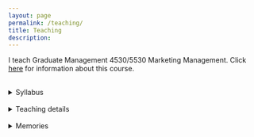 ```yaml
---
layout: page
permalink: /teaching/
title: Teaching
description:
---
```


I teach Graduate Management 4530/5530 Marketing Management. Click [here](https://classes.cornell.edu/browse/roster/SP23/class/NCC/5530) for information about this course.

<br>
<details>
    <summary>Syllabus</summary>
    <iframe src= "{{ '/assets/pdf/NCC5530_Syllabus_2023 Spring.pdf' | prepend: site.baseurl | prepend: site.url }}" style="width: 100%" class="myIframe" ></iframe>
</details>
<br>
<details>
    <summary>Teaching details</summary>
    <li>Instructor rating: 4.8 / 5.0 (college average: 4.3 / 5.0)</li>
    <li> Undergraduate ratings: 5.0/5.0 (about 50% of the class)</li>
    <li> Select testimonials from course and teaching evaluations:
    <li></i>“I have had the privilege of taking Rin’s NCC 5530, which has been instrumental in shaping my understanding not only of marketing-related knowledge but also of what it is like to be a good educator. I am really inspired by her teaching style and surprised by the impact she has made.”
“The class was super fun and Rin always made sure to go the extra mile to help us understand the course material and engage with real world marketing problems.”
“I love her class so much and her class made me find out what I am passionate about. I just found a marketing intern job for this summer and will apply the knowledge she taught us this semester to reality.”
“This class was a highlight of my time at Cornell”
“She is so enthusiastic about teaching and guiding us to participate in class, as well as learn the material. I am always excited about her class, and all material can be applied to the assignments and projects. To be honest I hope she can teach more classes.”</i></li>
</details>
<br>
<details>
    <summary>Memories</summary>
    <p>A networking dinner with a guestspeaker from Netflix</p>
  <img src="{{ site.baseurl }}/assets/img/guestspeaker.jpg" width="400px" alt="" title="sahil and my students"/>
    <br>
<p>My first batch of students</p>
  <img src="{{ site.baseurl }}/assets/img/myfirstclass.jpg" width="700px" alt="" title="my first class"/>
</details>
